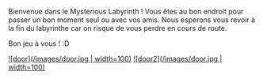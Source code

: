 Bienvenue dans le Mysterious Labyrinth ! 
Vous êtes au bon endroit pour passer un bon moment seul ou avec vos amis.
Nous esperons vous revoir à la fin du labyrinthe car on risque de vous perdre en cours de route.

Bon jeu à vous ! :D

[![door](/images/door.jpg | width=100)](https://github.com/Vaksalan/myLabesgi/blob/main/salle1.md )
[![door2](/images/door.jpg | width=100)](https://github.com/Vaksalan/myLabesgi/blob/main/salle2.md )
